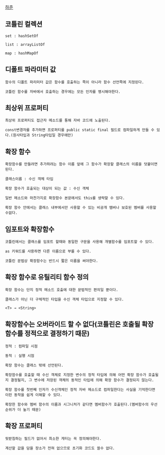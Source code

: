 [하준](https://www.notion.so/3-d20f911cb27c45608a2d15d67f49457c)
## 코틀린 컬렉션
    
    set : hashSetOf
    
    list : arrayListOf
    
    map : hashMapOf
    

## 디폴트 파라미터 값
    
    함수의 디폴트 파리미터 값은 함수를 호출하는 쪽이 아니라 함수 선언쪽에 지정된다.
    
    코틀린 함수를 자바에서 호출하는 경우에는 모든 인자를 명시해야한다.
    

## 최상위 프로퍼티
    
    최상위 프로퍼티도 접근자 메소드를 통해 자바 코드에 노출된다.
    
    const변경자를 추가하면 프로퍼티를 public static final 필드로 컴파일하게 만들 수 있다.(원사타입과 String타입일 경우에만)
    

## 확장 함수
    
    확장함수를 만들려면 추가하려는 함수 이름 앞에 그 함수가 확장할 클래스의 이름을 덧붙이면 된다.
    
    클래스이름 : 수신 객체 타입
    
    확장 함수가 호출되는 대상이 되는 값 : 수신 객체
    
    일반 메소드와 마찬가지로 확장함수 본문에서도 this를 생략할 수 있다.
    
    확장 함수 안에서는 클래스 내부에서만 사용할 수 있는 비공개 멤버나 보호된 멤버를 사용할 수없다.
    

## 임포트와 확장함수
    
    코틀린에서는 클래스를 임포트 할때와 동일한 구문을 사용해 개별함수를 임포트할 수 있다.
    
    as 키워드를 사용하면 다른 이름으로 부를 수 있다.
    
    코틀린 문법상 확장함수는 반드시 짧은 이름을 써야한다.
    

## 확장 함수로 유틸리티 함수 정의
    
    확장 함수는 단지 정적 메소드 호출에 대한 문법적인 편의일 뿐이다.
    
    클래스가 아닌 더 구체적인 타입을 수신 객체 타입으로 지정할 수 있다.
    
    <T> → <String>
    

## 확장함수는 오버라이드 할 수 없다(코틀린은 호출될 확장 함수를 정적으로 결정하기 때문)
    
    정적 : 컴파일 시점
    
    동적 : 실행 시점
    
    확장 함수는 클래스 밖에 선언된다.
    
    확장함수를 호출할 때 수신 객체로 지정한 변수의 정적 타입에 의해 어떤 확장 함수가 호출될지 결정될지, 그 변수에 저장된 객체의 동적인 타입에 의해 확장 함수가 결정되지 않는다.
    
    확장 함수를 첫번째 인자가 수신객체인 정적 자바 메소드로 컴파일한다는 사실을 기억한다면 이런 동작을 쉽게 이해할 수 있다.
    
    확장한 함수와 멤버 함수의 이름과 시그니처가 같다면 멤버함수가 호출된다.(멤버함수의 우선순위가 더 높기 때문)
    

## 확장 프로퍼티
    
    뒷받침하는 필드가 없어서 최소한 게터는 꼭 정의해야한다.
    
    계산할 값을 담을 장소가 전혀 없으므로 초기화 코드도 쓸수 없다.
